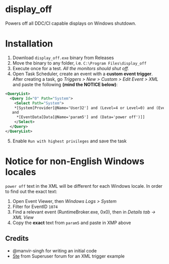 # display_off
Powers off all DDC/CI capable displays on Windows shutdown.

# Installation
1) Download `display_off.exe` binary from Releases
2) Move the binary to any folder, i.e. `C:\Program Files\display_off`
3) Execute once for a test. *All the monitors should shut off.*
4) Open Task Scheduler, create an event with a **custom event trigger**.
After creating a task, go *Triggers > New > Custom > Edit Event > XML* and paste the following **(mind the NOTICE below)**:
```xml
<QueryList>
  <Query Id="0" Path="System">
    <Select Path="System">
    *[System[Provider[@Name='User32'] and (Level=4 or Level=0) and (EventID=1074)]]
   and 
     *[EventData[Data[@Name='param5'] and (Data='power off')]]
    </Select>
  </Query>
</QueryList>
```
5) Enable `Run with highest privileges` and save the task

# Notice for non-English Windows locales
`power off` text in the XML will be different for each Windows locale. In order to find out the exact text:
1) Open Event Viewer, then *Windows Logs > System*
2) Filter for EventID `1074`
3) Find a relevant event (RuntimeBroker.exe, 0x0), then in *Details tab -> XML View*
4) Copy the **exact** text from `param5` and paste in XMP above

## Credits
- @manvir-singh for writing an initial code
- [Ste](https://superuser.com/a/1622363) from Superuser forum for an XML trigger example